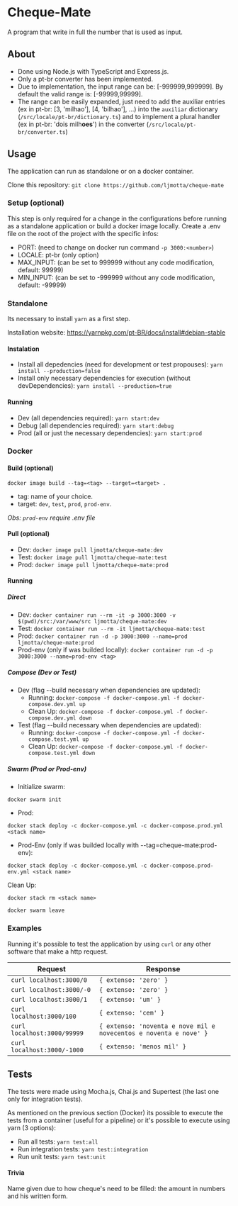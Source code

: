 # Cheque-Mate
A program that write in full the number that is used as input.

## About
 - Done using Node.js with TypeScript and Express.js.
 - Only a pt-br converter has been implemented.
 - Due to implementation, the input range can be: [-999999,999999]. By default the valid range is: [-99999,99999].
 - The range can be easily expanded, just need to add the auxiliar entries (ex in pt-br: [3, 'milhao'], [4, 'bilhao'], ...) into the `auxiliar` dictionary (`/src/locale/pt-br/dictionary.ts`) and to implement a plural handler (ex in pt-br: 'dois milh**oes**') in the converter (`/src/locale/pt-br/converter.ts`)

## Usage
The application can run as standalone or on a docker container.

Clone this repository:
 `git clone https://github.com/ljmotta/cheque-mate`

### Setup (optional)
This step is only required for a change in the configurations before running as a standalone application or build a docker image locally.
Create a .env file on the root of the project with the specific infos:
 - PORT: <number> (need to change on docker run command `-p 3000:<number>`)
 - LOCALE: pt-br (only option)
 - MAX_INPUT: <number> (can be set to 999999 without any code modification, default: 99999)
 - MIN_INPUT: <number> (can be set to -999999 without any code modification, default: -99999)

### Standalone
Its necessary to install `yarn` as a first step.

Installation website: https://yarnpkg.com/pt-BR/docs/install#debian-stable

#### Instalation
 - Install all depedencies (need for development or test propouses):
`yarn install --production=false`
 - Install only necessary dependencies for execution (without devDependencies):
`yarn install --production=true`

#### Running
 - Dev (all dependencies required):
`yarn start:dev`
 - Debug (all dependencies required):
`yarn start:debug`
 - Prod (all or just the necessary dependencies):
`yarn start:prod`

### Docker
#### Build (optional)
`docker image build --tag=<tag> --target=<target> .`
 - tag: name of your choice.
 - target: `dev`, `test`, `prod`, `prod-env`.

 *Obs: `prod-env` require .env file*

#### Pull (optional)
 - Dev:  `docker image pull ljmotta/cheque-mate:dev` 
 - Test: `docker image pull ljmotta/cheque-mate:test` 
 - Prod: `docker image pull ljmotta/cheque-mate:prod` 
 
#### Running
##### Direct
 - Dev:
`docker container run --rm -it -p 3000:3000 -v $(pwd)/src:/var/www/src ljmotta/cheque-mate:dev`
 - Test:
`docker container run --rm -it ljmotta/cheque-mate:test`
 - Prod:
`docker container run -d -p 3000:3000 --name=prod ljmotta/cheque-mate:prod`
 - Prod-env (only if was builded locally):
`docker container run -d -p 3000:3000 --name=prod-env <tag>`

##### Compose (Dev or Test)
 - Dev (flag --build necessary when dependencies are updated):
   - Running:
`docker-compose -f docker-compose.yml -f docker-compose.dev.yml up`
   - Clean Up:
	 `docker-compose -f docker-compose.yml -f docker-compose.dev.yml down`
 - Test (flag --build necessary when dependencies are updated):
   - Running:
`docker-compose -f docker-compose.yml -f docker-compose.test.yml up`
   - Clean Up:
	 `docker-compose -f docker-compose.yml -f docker-compose.test.yml down`

##### Swarm (Prod or Prod-env)
 - Initialize swarm:

`docker swarm init`

 - Prod:

`docker stack deploy -c docker-compose.yml -c docker-compose.prod.yml <stack name>`

 - Prod-Env (only if was builded locally with --tag=cheque-mate:prod-env):

`docker stack deploy -c docker-compose.yml -c docker-compose.prod-env.yml <stack name>`

Clean Up:

`docker stack rm <stack name>`

`docker swarm leave`

### Examples
Running it's possible to test the application by using `curl` or any other software that make a http request.

|            Request          |                                Response                           |
| --------------------------- | ----------------------------------------------------------------- |
| `curl localhost:3000/0`     | `{ extenso: 'zero' }`                                             |
| `curl localhost:3000/-0`    | `{ extenso: 'zero' }`                                             |
| `curl localhost:3000/1`     | `{ extenso: 'um' }`                                               |
| `curl localhost:3000/100`   | `{ extenso: 'cem' }`                                              |
| `curl localhost:3000/99999` | `{ extenso: 'noventa e nove mil e novecentos e noventa e nove' }` |
| `curl localhost:3000/-1000` | `{ extenso: 'menos mil' }`                                        |

## Tests
The tests were made using Mocha.js, Chai.js and Supertest (the last one only for integration tests). 

As mentioned on the previous section (Docker) its possible to execute the tests from a container (useful for a pipeline) or it's possible to execute using yarn (3 options):
 - Run all tests: `yarn test:all`
 - Run integration tests: `yarn test:integration`
 - Run unit tests: `yarn test:unit`

#### Trivia
Name given due to how cheque's need to be filled: the amount in numbers and his written form.